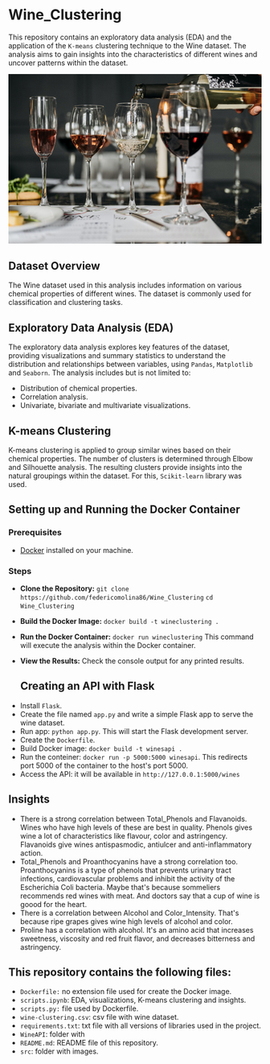 # Wine_Clustering

This repository contains an exploratory data analysis (EDA) and the application of the `K-means` clustering technique to the Wine dataset. The analysis aims to gain insights into the characteristics of different wines and uncover patterns within the dataset.

![](https://github.com/federicomolina86/Wine_Clustering/blob/main/src/wine-cups.jpg)

## Dataset Overview

The Wine dataset used in this analysis includes information on various chemical properties of different wines. The dataset is commonly used for classification and clustering tasks.


## Exploratory Data Analysis (EDA)

The exploratory data analysis explores key features of the dataset, providing visualizations and summary statistics to understand the distribution and relationships between variables, using `Pandas`, `Matplotlib` and `Seaborn`. The analysis includes but is not limited to:

- Distribution of chemical properties.
- Correlation analysis.
- Univariate, bivariate and multivariate visualizations.

## K-means Clustering

K-means clustering is applied to group similar wines based on their chemical properties. The number of clusters is determined through Elbow and Silhouette analysis. The resulting clusters provide insights into the natural groupings within the dataset. For this, `Scikit-learn` library was used.


## Setting up and Running the Docker Container

### Prerequisites

* [Docker](https://www.docker.com/) installed on your machine.

### Steps

* **Clone the Repository:** `git clone https://github.com/federicomolina86/Wine_Clustering`
`cd Wine_Clustering`
* **Build the Docker Image:** `docker build -t wineclustering .`
* **Run the Docker Container:** `docker run wineclustering`
  This command will execute the analysis within the Docker container.
* **View the Results:**
  Check the console output for any printed results.

  ## Creating an API with Flask
- Install `Flask`.
- Create the file named `app.py` and write a simple Flask app to serve the wine dataset.
- Run app: `python app.py`. This will start the Flask development server.
- Create the `Dockerfile`.
- Build Docker image: `docker build -t winesapi .`
- Run the conteiner: `docker run -p 5000:5000 winesapi`. This redirects port 5000 of the container to the host's port 5000.
- Access the API: it will be available in `http://127.0.0.1:5000/wines`
  
## Insights

- There is a strong correlation between Total_Phenols and Flavanoids. Wines who have high levels of these are best in quality. Phenols gives wine a lot of characteristics like flavour, color and astringency. Flavanoids give wines antispasmodic, antiulcer and anti-inflammatory action.
- Total_Phenols and Proanthocyanins have a strong correlation too. Proanthocyanins is a type of phenols that prevents urinary tract infections, cardiovascular problems and inhibit the activity of the Escherichia Coli bacteria. Maybe that's because sommeliers recommends red wines with meat. And doctors say that a cup of wine is goood for the heart.
- There is a correlation between Alcohol and Color_Intensity. That's because ripe grapes gives wine high levels of alcohol and color.
- Proline has a correlation with alcohol. It's an amino acid that increases sweetness, viscosity and red fruit flavor, and decreases bitterness and astringency.


## This repository contains the following files:

- `Dockerfile:` no extension file used for create the Docker image.
- `scripts.ipynb`: EDA, visualizations, K-means clustering and insights.
- `scripts.py:` file used by Dockerfile.
- `wine-clustering.csv`: csv file with wine dataset.
- `requirements.txt`: txt file with all versions of libraries used in the project.
- `WineAPI`: folder with 
- `README.md`: README file of this repository.
- `src`: folder with images.
